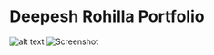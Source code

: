 # Deepesh Rohilla Portfolio
![alt text](https://prnt.sc/1eShasQNgL4l?raw=true)
![Screenshot](https://github.com/user-attachments/assets/9de8c054-36d4-48b1-ab65-caa1c59b99ac)
